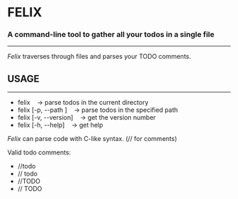 # FELIX
### A command-line tool to gather all your todos in a single file
***

*Felix* traverses through files and parses your TODO comments.

## USAGE
***
* felix&nbsp;&nbsp;&nbsp;&nbsp;-> parse todos in the current directory
* felix [-p, --path <relative-path>]&nbsp;&nbsp;&nbsp;&nbsp;-> parse todos in the specified path
* felix [-v, --version]&nbsp;&nbsp;&nbsp;&nbsp;-> get the version number
* felix [-h, --help]&nbsp;&nbsp;&nbsp;&nbsp;-> get help

*Felix* can parse code with C-like syntax. (// for comments)

Valid todo comments:
* //todo <comment>
* // todo <comment>
* //TODO <comment>
* // TODO <comment>